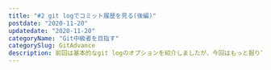 ```yaml
---
title: "#2 git logでコミット履歴を見る(後編)"
postdate: "2020-11-20"
updatedate: "2020-11-20"
categoryName: "Git中級者を目指す"
categorySlug: GitAdvance
description: 前回は基本的なgit logのオプションを紹介しましたが、今回はもっと掘り下げて
---
```



